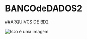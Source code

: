# BANCOdeDADOS2
##ARQUIVOS DE BD2


![Isso é uma imagem](https://myoctocat.com/assets/images/base-octocat.svg)
